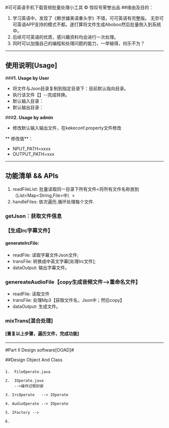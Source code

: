 #可可英语手机下载音频批量处理小工具
&copy; 惊叹号荣誉出品
##缘由及目的：
1.	学习英语中，发现了《赖世雄美语重头学》不错，可可英语有完整版。
无奈可可英语APP支持的模式不都。遂打算将文件生成Aboboo然后批量倒入到系统中。
2.	后续可可英语的优质，感兴趣资料均会进行一次处理。
3.	同时可以加强自己的编程和处理问题的能力，一举输得，何乐不为？

------------------------------------------------------------


## 使用说明[Usage]

###**1. Usage by User** 

*   将文件与Json目录复制到指定目录下：目前默认指向目录。
*   执行该文件【】--完成转换。
*	默认输入目录：
*	默认输出目录：

###**2. Usage by admin** 

*	修改默认输入输出文件，在kekeconf.property文件修改
	
** 修改值**：
*	NPUT_PATH=xxxx
*	OUTPUT_PATH=xxx



------------------------------------------------------------



## 功能清单 && APIs

1.  readFileList:	批量读取同一目录下所有文件<将所有文件名称放到（List<Map<String,File>中）>
2.  handleFiles:	依次遍历,循环处理每个文件.

###	getJson：获取文件信息



###	【生成Irc字幕文件】


####	generateIrcFile:
	
*	readFile:	读取字幕文件Json文件;
*	transFile:	转换成中英文字幕[处理Irc文件];
*	dataOutput:	输出字幕文件。

###		genereateAudioFile【copy生成音频文件-->重命名文件】
*	readFile:	读取文件
*	transFile:	处理Mp3【获取文件名，Json中；然后copy】
*	dataOutput:	生成文件。


###		mixTrans[混合处理]


#### [重复以上步骤，遍历文件，完成功能]	

---

 
 
#Part II  Design software[OOAD]#

##Design Object And Class 
 
###
	1.	FileOperate.java
	
	2.	IOperate.java
		-->操作过程封装
	
	3. IrcOperate 	--> IOperate	
	
	4. AudioOperate --> IOperate
		
	5. IFactory	-->	
	
	6. 
	
	
	
	
 